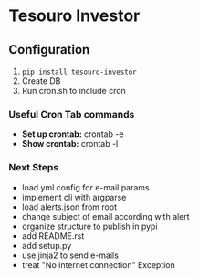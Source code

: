 # Tesouro Investor

## Configuration

1. `pip install tesouro-investor`
1. Create DB
1. Run cron.sh to include cron

### Useful Cron Tab commands
* **Set up crontab:** crontab -e
* **Show crontab:** crontab -l 

### Next Steps
* load yml config for e-mail params
* implement cli with argparse
* load alerts.json from root
* change subject of email according with alert
* organize structure to publish in pypi
* add README.rst
* add setup.py
* use jinja2 to send e-mails
* treat "No internet connection" Exception
